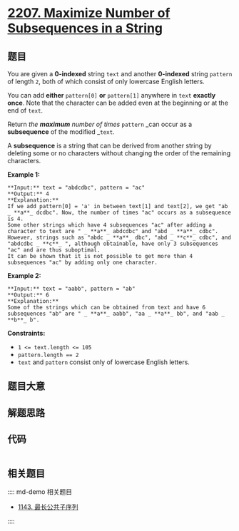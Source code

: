 # [2207. Maximize Number of Subsequences in a String](https://leetcode.com/problems/maximize-number-of-subsequences-in-a-string)

## 题目

You are given a **0-indexed** string `text` and another **0-indexed** string
`pattern` of length `2`, both of which consist of only lowercase English
letters.

You can add **either** `pattern[0]` **or** `pattern[1]` anywhere in `text`
**exactly once**. Note that the character can be added even at the beginning
or at the end of `text`.

Return _the **maximum** number of times_ `pattern` _can occur as a
**subsequence** of the modified _`text`.

A **subsequence** is a string that can be derived from another string by
deleting some or no characters without changing the order of the remaining
characters.



**Example 1:**

    
    
    **Input:** text = "abdcdbc", pattern = "ac"
    **Output:** 4
    **Explanation:**
    If we add pattern[0] = 'a' in between text[1] and text[2], we get "ab _ **a**_ dcdbc". Now, the number of times "ac" occurs as a subsequence is 4.
    Some other strings which have 4 subsequences "ac" after adding a character to text are " _ **a**_ abdcdbc" and "abd _ **a**_ cdbc".
    However, strings such as "abdc _ **a**_ dbc", "abd _ **c**_ cdbc", and "abdcdbc _ **c**_ ", although obtainable, have only 3 subsequences "ac" and are thus suboptimal.
    It can be shown that it is not possible to get more than 4 subsequences "ac" by adding only one character.
    

**Example 2:**

    
    
    **Input:** text = "aabb", pattern = "ab"
    **Output:** 6
    **Explanation:**
    Some of the strings which can be obtained from text and have 6 subsequences "ab" are " _ **a**_ aabb", "aa _ **a**_ bb", and "aab _ **b**_ b".
    



**Constraints:**

  * `1 <= text.length <= 105`
  * `pattern.length == 2`
  * `text` and `pattern` consist only of lowercase English letters.


## 题目大意

## 解题思路

## 代码

```javascript

```

## 相关题目

:::: md-demo 相关题目
- [1143. 最长公共子序列](https://leetcode.com/problems/longest-common-subsequence)

::::
